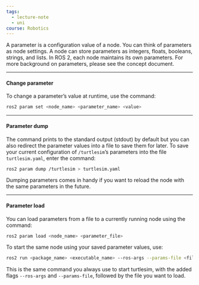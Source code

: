 ```yaml
---
tags:
  - lecture-note
  - uni
course: Robotics
---
```

A parameter is a configuration value of a node. You can think of parameters as node settings. A node can store parameters as integers, floats, booleans, strings, and lists. In ROS 2, each node maintains its own parameters. For more background on parameters, please see the concept document.

---
#### Change parameter
To change a parameter’s value at runtime, use the command:
```bash
ros2 param set <node_name> <parameter_name> <value>
```

---
#### Parameter dump
The command prints to the standard output (stdout) by default but you can also redirect the parameter values into a file to save them for later. To save your current configuration of `/turtlesim`’s parameters into the file `turtlesim.yaml`, enter the command:
```bash
ros2 param dump /turtlesim > turtlesim.yaml
```
Dumping parameters comes in handy if you want to reload the node with the same parameters in the future.

---
#### Parameter load
You can load parameters from a file to a currently running node using the command:
```bash
ros2 param load <node_name> <parameter_file>
```

To start the same node using your saved parameter values, use:
```bash
ros2 run <package_name> <executable_name> --ros-args --params-file <file_name>
```
This is the same command you always use to start turtlesim, with the added flags `--ros-args` and `--params-file`, followed by the file you want to load.
